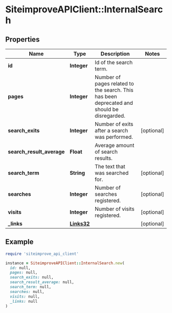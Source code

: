 # SiteimproveAPIClient::InternalSearch

## Properties

| Name | Type | Description | Notes |
| ---- | ---- | ----------- | ----- |
| **id** | **Integer** | Id of the search term. |  |
| **pages** | **Integer** | Number of pages related to the search. This has been deprecated and should be disregarded. |  |
| **search_exits** | **Integer** | Number of exits after a search was performed. | [optional] |
| **search_result_average** | **Float** | Average amount of search results. |  |
| **search_term** | **String** | The text that was searched for. | [optional] |
| **searches** | **Integer** | Number of searches registered. | [optional] |
| **visits** | **Integer** | Number of visits registered. | [optional] |
| **_links** | [**Links32**](Links32.md) |  | [optional] |

## Example

```ruby
require 'siteimprove_api_client'

instance = SiteimproveAPIClient::InternalSearch.new(
  id: null,
  pages: null,
  search_exits: null,
  search_result_average: null,
  search_term: null,
  searches: null,
  visits: null,
  _links: null
)
```

